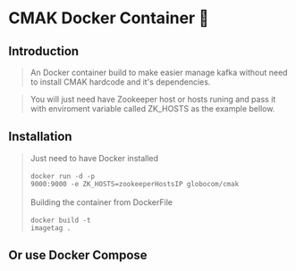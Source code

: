 # CMAK Docker Container 🐳

## Introduction

> An Docker container build to make easier manage kafka without need to install CMAK hardcode and it's dependencies.

> You will just need have  Zookeeper host or hosts runing and pass it with enviroment variable called ZK_HOSTS as the example bellow.

## Installation

> Just need to have Docker installed <br><br> <code>docker run -d -p 9000:9000 -e ZK_HOSTS=zookeeperHostsIP globocom/cmak </code>
<br><br>
Building the container from  DockerFile 
<br><br>
<code>docker build -t imagetag . </code>

## Or use Docker Compose 
